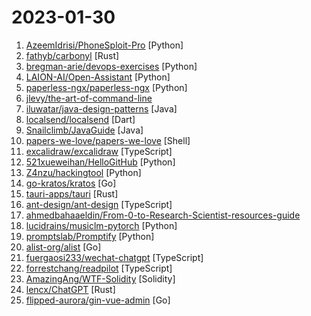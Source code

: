 # 2023-01-30

1. [AzeemIdrisi/PhoneSploit-Pro](https://github.com/AzeemIdrisi/PhoneSploit-Pro "An all-in-one hacking tool to remotely exploit Android devices using ADB and Metasploit-Framework to get a Meterpreter session.") [Python]
2. [fathyb/carbonyl](https://github.com/fathyb/carbonyl "Chromium running inside your terminal") [Rust]
3. [bregman-arie/devops-exercises](https://github.com/bregman-arie/devops-exercises "Linux, Jenkins, AWS, SRE, Prometheus, Docker, Python, Ansible, Git, Kubernetes, Terraform, OpenStack, SQL, NoSQL, Azure, GCP, DNS, Elastic, Network, Virtualization. DevOps Interview Questions") [Python]
4. [LAION-AI/Open-Assistant](https://github.com/LAION-AI/Open-Assistant "OpenAssistant is a chat-based assistant that understands tasks, can interact with third-party systems, and retrieve information dynamically to do so.") [Python]
5. [paperless-ngx/paperless-ngx](https://github.com/paperless-ngx/paperless-ngx "A community-supported supercharged version of paperless: scan, index and archive all your physical documents") [Python]
6. [jlevy/the-art-of-command-line](https://github.com/jlevy/the-art-of-command-line "Master the command line, in one page") 
7. [iluwatar/java-design-patterns](https://github.com/iluwatar/java-design-patterns "Design patterns implemented in Java") [Java]
8. [localsend/localsend](https://github.com/localsend/localsend "An open source cross-platform alternative to AirDrop") [Dart]
9. [Snailclimb/JavaGuide](https://github.com/Snailclimb/JavaGuide "「Java学习+面试指南」一份涵盖大部分 Java 程序员所需要掌握的核心知识。准备 Java 面试，首选 JavaGuide！") [Java]
10. [papers-we-love/papers-we-love](https://github.com/papers-we-love/papers-we-love "Papers from the computer science community to read and discuss.") [Shell]
11. [excalidraw/excalidraw](https://github.com/excalidraw/excalidraw "Virtual whiteboard for sketching hand-drawn like diagrams") [TypeScript]
12. [521xueweihan/HelloGitHub](https://github.com/521xueweihan/HelloGitHub "分享 GitHub 上有趣、入门级的开源项目。Share interesting, entry-level open source projects on GitHub.") [Python]
13. [Z4nzu/hackingtool](https://github.com/Z4nzu/hackingtool "ALL IN ONE Hacking Tool For Hackers") [Python]
14. [go-kratos/kratos](https://github.com/go-kratos/kratos "Your ultimate Go microservices framework for the cloud-native era.") [Go]
15. [tauri-apps/tauri](https://github.com/tauri-apps/tauri "Build smaller, faster, and more secure desktop applications with a web frontend.") [Rust]
16. [ant-design/ant-design](https://github.com/ant-design/ant-design "An enterprise-class UI design language and React UI library") [TypeScript]
17. [ahmedbahaaeldin/From-0-to-Research-Scientist-resources-guide](https://github.com/ahmedbahaaeldin/From-0-to-Research-Scientist-resources-guide "Detailed and tailored guide for undergraduate students or anybody want to dig deep into the field of AI with solid foundation.") 
18. [lucidrains/musiclm-pytorch](https://github.com/lucidrains/musiclm-pytorch "Implementation of MusicLM, Google's new SOTA model for music generation using attention networks, in Pytorch") [Python]
19. [promptslab/Promptify](https://github.com/promptslab/Promptify "Prompt Engineering | Use GPT or other prompt based models to get structured output. Join our discord for Prompt-Engineering, LLMs and other latest research") [Python]
20. [alist-org/alist](https://github.com/alist-org/alist "🗂️A file list program that supports multiple storage, powered by Gin and Solidjs. / 一个支持多存储的文件列表程序，使用 Gin 和 Solidjs。") [Go]
21. [fuergaosi233/wechat-chatgpt](https://github.com/fuergaosi233/wechat-chatgpt "Use ChatGPT On Wechat via wechaty") [TypeScript]
22. [forrestchang/readpilot](https://github.com/forrestchang/readpilot "Read Pilot analyzes online articles and generate Q&A cards for you. Powered by OpenAI & Next.js.") [TypeScript]
23. [AmazingAng/WTF-Solidity](https://github.com/AmazingAng/WTF-Solidity "我最近在重新学solidity，巩固一下细节，也写一个“WTF Solidity极简入门”，供小白们使用，每周更新1-3讲。官网: https://wtf.academy") [Solidity]
24. [lencx/ChatGPT](https://github.com/lencx/ChatGPT "🔮 ChatGPT Desktop Application (Mac, Windows and Linux)") [Rust]
25. [flipped-aurora/gin-vue-admin](https://github.com/flipped-aurora/gin-vue-admin "基于vite+vue3+gin搭建的开发基础平台（支持TS,JS混用），集成jwt鉴权，权限管理，动态路由，显隐可控组件，分页封装，多点登录拦截，资源权限，上传下载，代码生成器，表单生成器等开发必备功能。") [Go]
